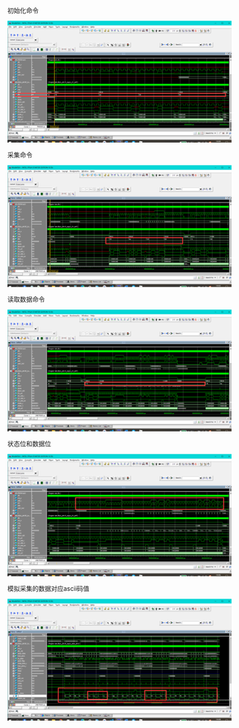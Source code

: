 初始化命令

![1659422464096](assets/1659422464096.png)

采集命令

![1659422562377](assets/1659422562377.png)

读取数据命令

![1659422650957](assets/1659422650957.png)

状态位和数据位

![1659422849285](assets/1659422849285.png)

模拟采集的数据对应ascii码值

![1659422927901](assets/1659422927901.png)